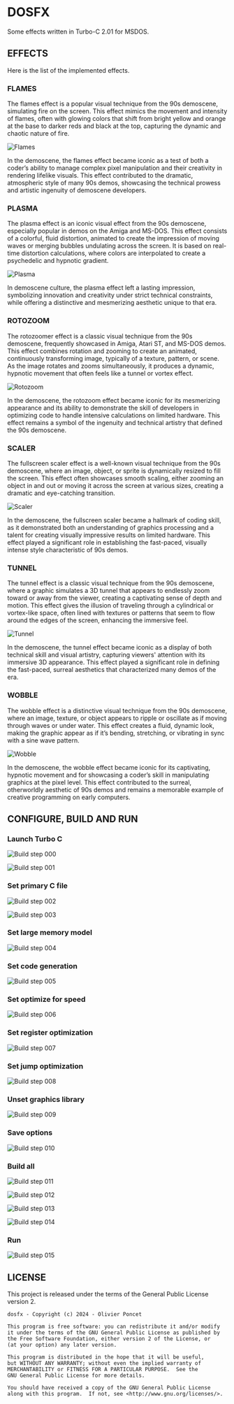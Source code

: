 # DOSFX

Some effects written in Turbo-C 2.01 for MSDOS.

## EFFECTS

Here is the list of the implemented effects.

### FLAMES

The flames effect is a popular visual technique from the 90s demoscene, simulating fire on the screen. This effect mimics the movement and intensity of flames, often with glowing colors that shift from bright yellow and orange at the base to darker reds and black at the top, capturing the dynamic and chaotic nature of fire. 

![Flames](doc/flames.png)

In the demoscene, the flames effect became iconic as a test of both a coder’s ability to manage complex pixel manipulation and their creativity in rendering lifelike visuals. This effect contributed to the dramatic, atmospheric style of many 90s demos, showcasing the technical prowess and artistic ingenuity of demoscene developers.

### PLASMA

The plasma effect is an iconic visual effect from the 90s demoscene, especially popular in demos on the Amiga and MS-DOS. This effect consists of a colorful, fluid distortion, animated to create the impression of moving waves or merging bubbles undulating across the screen. It is based on real-time distortion calculations, where colors are interpolated to create a psychedelic and hypnotic gradient.

![Plasma](doc/plasma.png)

In demoscene culture, the plasma effect left a lasting impression, symbolizing innovation and creativity under strict technical constraints, while offering a distinctive and mesmerizing aesthetic unique to that era.

### ROTOZOOM

The rotozoomer effect is a classic visual technique from the 90s demoscene, frequently showcased in Amiga, Atari ST, and MS-DOS demos. This effect combines rotation and zooming to create an animated, continuously transforming image, typically of a texture, pattern, or scene. As the image rotates and zooms simultaneously, it produces a dynamic, hypnotic movement that often feels like a tunnel or vortex effect.

![Rotozoom](doc/rotozoom.png)

In the demoscene, the rotozoom effect became iconic for its mesmerizing appearance and its ability to demonstrate the skill of developers in optimizing code to handle intensive calculations on limited hardware. This effect remains a symbol of the ingenuity and technical artistry that defined the 90s demoscene.

### SCALER

The fullscreen scaler effect is a well-known visual technique from the 90s demoscene, where an image, object, or sprite is dynamically resized to fill the screen. This effect often showcases smooth scaling, either zooming an object in and out or moving it across the screen at various sizes, creating a dramatic and eye-catching transition.

![Scaler](doc/scaler.png)

In the demoscene, the fullscreen scaler became a hallmark of coding skill, as it demonstrated both an understanding of graphics processing and a talent for creating visually impressive results on limited hardware. This effect played a significant role in establishing the fast-paced, visually intense style characteristic of 90s demos.

### TUNNEL

The tunnel effect is a classic visual technique from the 90s demoscene, where a graphic simulates a 3D tunnel that appears to endlessly zoom toward or away from the viewer, creating a captivating sense of depth and motion. This effect gives the illusion of traveling through a cylindrical or vortex-like space, often lined with textures or patterns that seem to flow around the edges of the screen, enhancing the immersive feel.

![Tunnel](doc/tunnel.png)

In the demoscene, the tunnel effect became iconic as a display of both technical skill and visual artistry, capturing viewers' attention with its immersive 3D appearance. This effect played a significant role in defining the fast-paced, surreal aesthetics that characterized many demos of the era.

### WOBBLE

The wobble effect is a distinctive visual technique from the 90s demoscene, where an image, texture, or object appears to ripple or oscillate as if moving through waves or under water. This effect creates a fluid, dynamic look, making the graphic appear as if it’s bending, stretching, or vibrating in sync with a sine wave pattern.

![Wobble](doc/wobble.png)

In the demoscene, the wobble effect became iconic for its captivating, hypnotic movement and for showcasing a coder’s skill in manipulating graphics at the pixel level. This effect contributed to the surreal, otherworldly aesthetic of 90s demos and remains a memorable example of creative programming on early computers.

## CONFIGURE, BUILD AND RUN

### Launch Turbo C

![Build step 000](doc/tc_000.png)

![Build step 001](doc/tc_001.png)

### Set primary C file

![Build step 002](doc/tc_002.png)

![Build step 003](doc/tc_003.png)

### Set large memory model

![Build step 004](doc/tc_004.png)

### Set code generation

![Build step 005](doc/tc_005.png)

### Set optimize for speed

![Build step 006](doc/tc_006.png)

### Set register optimization

![Build step 007](doc/tc_007.png)

### Set jump optimization

![Build step 008](doc/tc_008.png)

### Unset graphics library

![Build step 009](doc/tc_009.png)

### Save options

![Build step 010](doc/tc_010.png)

### Build all

![Build step 011](doc/tc_011.png)

![Build step 012](doc/tc_012.png)

![Build step 013](doc/tc_013.png)

![Build step 014](doc/tc_014.png)

### Run

![Build step 015](doc/tc_015.png)

## LICENSE

This project is released under the terms of the General Public License version 2.

```
dosfx - Copyright (c) 2024 - Olivier Poncet

This program is free software: you can redistribute it and/or modify
it under the terms of the GNU General Public License as published by
the Free Software Foundation, either version 2 of the License, or
(at your option) any later version.

This program is distributed in the hope that it will be useful,
but WITHOUT ANY WARRANTY; without even the implied warranty of
MERCHANTABILITY or FITNESS FOR A PARTICULAR PURPOSE.  See the
GNU General Public License for more details.

You should have received a copy of the GNU General Public License
along with this program.  If not, see <http://www.gnu.org/licenses/>.
```

